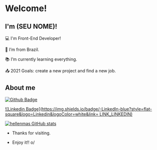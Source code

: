 # Welcome!

 

## I'm (SEU NOME)!

 

:computer: I'm Front-End Developer!

:house_with_garden: I’m from Brazil.

:books: I’m currently learning everything.

:outbox_tray: 2021 Goals: create a new project and find a new job.

 

## About me

[![Github Badge](https://img.shields.io/badge/-Github-000?style=flat-square&logo=Github&logoColor=white&link=LINK_GIT)](LINK_GIT)

[![Linkedin Badge](https://img.shields.io/badge/-LinkedIn-blue?style=flat-square&logo=Linkedin&logoColor=white&link= LINK_LINKEDIN)]( LINK_LINKEDIN)

[![hellenmas GitHub stats](https://github-readme-stats.vercel.app/api?username=hellenmas)](https://github.com/hellenmas/github-readme-stats)

- Thanks for visiting.

- Enjoy it!! o/
